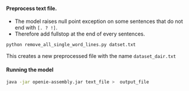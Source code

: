 #### Preprocess text file.

- The model raises null point exception on some sentences that do not end with `[. ? !]`.
- Therefore add fullstop at the end of every sentences.

```bash
python remove_all_single_word_lines.py datset.txt
```

This creates a new preprocessed file with the name `dataset_dair.txt`

#### Running the model

```bash
java -jar openie-assembly.jar text_file >  output_file
```
